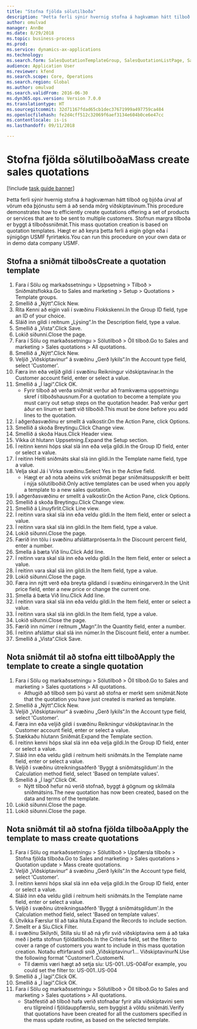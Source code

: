 ```yaml
--- 
title: "Stofna fjölda sölutilboða"
description: "Þetta ferli sýnir hvernig stofna á hagkvæman hátt tilboð og bjóða úrval af vörum eða þjónustu sem á að senda mörg viðskiptavinum."
author: omulvad
manager: AnnBe
ms.date: 8/29/2018
ms.topic: business-process
ms.prod: 
ms.service: dynamics-ax-applications
ms.technology: 
ms.search.form: SalesQuotationTemplateGroup, SalesQuotationListPage, SalesCreateQuotation, SalesQuotationTable, SysQueryForm
audience: Application User
ms.reviewer: kfend
ms.search.scope: Core, Operations
ms.search.region: Global
ms.author: omulvad
ms.search.validFrom: 2016-06-30
ms.dyn365.ops.version: Version 7.0.0
ms.translationtype: HT
ms.sourcegitcommit: 32d71167fdad65cb1dec37671999a497759ca484
ms.openlocfilehash: fe2d4cff512c32069f6aef3134e604b0ce6e47cc
ms.contentlocale: is-is
ms.lasthandoff: 09/11/2018

---
```

# <a name="mass-create-sales-quotations"></a><span data-ttu-id="9b81f-103">Stofna fjölda sölutilboða</span><span class="sxs-lookup"><span data-stu-id="9b81f-103">Mass create sales quotations</span></span>

[!include [task guide banner](../../includes/task-guide-banner.md)]

<span data-ttu-id="9b81f-104">Þetta ferli sýnir hvernig stofna á hagkvæman hátt tilboð og bjóða úrval af vörum eða þjónustu sem á að senda mörg viðskiptavinum.</span><span class="sxs-lookup"><span data-stu-id="9b81f-104">This procedure demonstrates how to efficiently create quotations offering a set of products or services that are to be sent to multiple customers.</span></span> <span data-ttu-id="9b81f-105">Stofnun margra tilboða er byggt á tilboðssniðmát.</span><span class="sxs-lookup"><span data-stu-id="9b81f-105">This mass quotation creation is based on quotation templates.</span></span> <span data-ttu-id="9b81f-106">Hægt er að keyra þetta ferli á eigin gögn eða í sýnigögn USMF fyrirtækis.</span><span class="sxs-lookup"><span data-stu-id="9b81f-106">You can run this procedure on your own data or in demo data company USMF.</span></span>


## <a name="create-a-quotation-template"></a><span data-ttu-id="9b81f-107">Stofna a sniðmát tilboðs</span><span class="sxs-lookup"><span data-stu-id="9b81f-107">Create a quotation template</span></span>
1. <span data-ttu-id="9b81f-108">Fara í Sölu og markaðssetningu > Uppsetning > Tilboð > Sniðmátsflokka.</span><span class="sxs-lookup"><span data-stu-id="9b81f-108">Go to Sales and marketing > Setup > Quotations > Template groups.</span></span>
2. <span data-ttu-id="9b81f-109">Smellið á „Nýtt“.</span><span class="sxs-lookup"><span data-stu-id="9b81f-109">Click New.</span></span>
3. <span data-ttu-id="9b81f-110">Rita Kenni að eigin vali í svæðinu Flokkskenni.</span><span class="sxs-lookup"><span data-stu-id="9b81f-110">In the Group ID field, type an ID of your choice.</span></span>
4. <span data-ttu-id="9b81f-111">Sláið inn gildi í reitnum „Lýsing“.</span><span class="sxs-lookup"><span data-stu-id="9b81f-111">In the Description field, type a value.</span></span>
5. <span data-ttu-id="9b81f-112">Smellið á „Vista“.</span><span class="sxs-lookup"><span data-stu-id="9b81f-112">Click Save.</span></span>
6. <span data-ttu-id="9b81f-113">Lokið síðunni.</span><span class="sxs-lookup"><span data-stu-id="9b81f-113">Close the page.</span></span>
7. <span data-ttu-id="9b81f-114">Fara í Sölu og markaðssetningu > Sölutilboð > Öll tilboð.</span><span class="sxs-lookup"><span data-stu-id="9b81f-114">Go to Sales and marketing > Sales quotations > All quotations.</span></span>
8. <span data-ttu-id="9b81f-115">Smellið á „Nýtt“.</span><span class="sxs-lookup"><span data-stu-id="9b81f-115">Click New.</span></span>
9. <span data-ttu-id="9b81f-116">Veljið „Viðskiptavinur“ á svæðinu „Gerð lykils“.</span><span class="sxs-lookup"><span data-stu-id="9b81f-116">In the Account type field, select 'Customer'.</span></span>
10. <span data-ttu-id="9b81f-117">Færa inn eða veljið gildi í svæðinu Reikningur viðskiptavinar.</span><span class="sxs-lookup"><span data-stu-id="9b81f-117">In the Customer account field, enter or select a value.</span></span>
11. <span data-ttu-id="9b81f-118">Smellið á „Í lagi“.</span><span class="sxs-lookup"><span data-stu-id="9b81f-118">Click OK.</span></span>
    * <span data-ttu-id="9b81f-119">Fyrir tilboð að verða sniðmát verður að framkvæma uppsetningu skref í tilboðshausnum.</span><span class="sxs-lookup"><span data-stu-id="9b81f-119">For a quotation to become a template you must carry out  setup steps on the quotation header.</span></span> <span data-ttu-id="9b81f-120">Það verður gert áður en línum er bætt við tilboðið.</span><span class="sxs-lookup"><span data-stu-id="9b81f-120">This must be done before you add lines to the quotation.</span></span>   
12. <span data-ttu-id="9b81f-121">Í aðgerðasvæðinu er smellt á valkostir.</span><span class="sxs-lookup"><span data-stu-id="9b81f-121">On the Action Pane, click Options.</span></span>
13. <span data-ttu-id="9b81f-122">Smellið á skoða Breytingu.</span><span class="sxs-lookup"><span data-stu-id="9b81f-122">Click Change view.</span></span>
14. <span data-ttu-id="9b81f-123">Smellið á skoða Haus.</span><span class="sxs-lookup"><span data-stu-id="9b81f-123">Click Header view.</span></span>
15. <span data-ttu-id="9b81f-124">Víkka út hlutann Uppsetning.</span><span class="sxs-lookup"><span data-stu-id="9b81f-124">Expand the Setup section.</span></span>
16. <span data-ttu-id="9b81f-125">Í reitinn kenni hóps skal slá inn eða velja gildi.</span><span class="sxs-lookup"><span data-stu-id="9b81f-125">In the Group ID field, enter or select a value.</span></span>
17. <span data-ttu-id="9b81f-126">Í reitinn Heiti sniðmáts skal slá inn gildi.</span><span class="sxs-lookup"><span data-stu-id="9b81f-126">In the Template name field, type a value.</span></span>
18. <span data-ttu-id="9b81f-127">Velja skal Já í Virka svæðinu.</span><span class="sxs-lookup"><span data-stu-id="9b81f-127">Select Yes in the Active field.</span></span>
    * <span data-ttu-id="9b81f-128">Hægt er að nota aðeins virk sniðmát þegar sniðmátsuppskrift er beitt í nýja sölutilboðið.</span><span class="sxs-lookup"><span data-stu-id="9b81f-128">Only active templates can be used when you apply a template to a new sales quotation.</span></span>  
19. <span data-ttu-id="9b81f-129">Í aðgerðasvæðinu er smellt á valkostir.</span><span class="sxs-lookup"><span data-stu-id="9b81f-129">On the Action Pane, click Options.</span></span>
20. <span data-ttu-id="9b81f-130">Smellið á skoða Breytingu.</span><span class="sxs-lookup"><span data-stu-id="9b81f-130">Click Change view.</span></span>
21. <span data-ttu-id="9b81f-131">Smellið á Línuyfirlit.</span><span class="sxs-lookup"><span data-stu-id="9b81f-131">Click Line view.</span></span>
22. <span data-ttu-id="9b81f-132">Í reitinn vara skal slá inn eða veldu gildi.</span><span class="sxs-lookup"><span data-stu-id="9b81f-132">In the Item field, enter or select a value.</span></span>
23. <span data-ttu-id="9b81f-133">Í reitinn vara skal slá inn gildi.</span><span class="sxs-lookup"><span data-stu-id="9b81f-133">In the Item field, type a value.</span></span>
24. <span data-ttu-id="9b81f-134">Lokið síðunni.</span><span class="sxs-lookup"><span data-stu-id="9b81f-134">Close the page.</span></span>
25. <span data-ttu-id="9b81f-135">Færið inn tölu í svæðinu afsláttarprósenta.</span><span class="sxs-lookup"><span data-stu-id="9b81f-135">In the Discount percent field, enter a number.</span></span>
26. <span data-ttu-id="9b81f-136">Smella á bæta Við línu.</span><span class="sxs-lookup"><span data-stu-id="9b81f-136">Click Add line.</span></span>
27. <span data-ttu-id="9b81f-137">Í reitinn vara skal slá inn eða veldu gildi.</span><span class="sxs-lookup"><span data-stu-id="9b81f-137">In the Item field, enter or select a value.</span></span>
28. <span data-ttu-id="9b81f-138">Í reitinn vara skal slá inn gildi.</span><span class="sxs-lookup"><span data-stu-id="9b81f-138">In the Item field, type a value.</span></span>
29. <span data-ttu-id="9b81f-139">Lokið síðunni.</span><span class="sxs-lookup"><span data-stu-id="9b81f-139">Close the page.</span></span>
30. <span data-ttu-id="9b81f-140">Færa inn nýtt verð eða breyta gildandi í svæðinu einingarverð.</span><span class="sxs-lookup"><span data-stu-id="9b81f-140">In the Unit price field, enter a new price or change the current one.</span></span>
31. <span data-ttu-id="9b81f-141">Smella á bæta Við línu.</span><span class="sxs-lookup"><span data-stu-id="9b81f-141">Click Add line.</span></span>
32. <span data-ttu-id="9b81f-142">Í reitinn vara skal slá inn eða veldu gildi.</span><span class="sxs-lookup"><span data-stu-id="9b81f-142">In the Item field, enter or select a value.</span></span>
33. <span data-ttu-id="9b81f-143">Í reitinn vara skal slá inn gildi.</span><span class="sxs-lookup"><span data-stu-id="9b81f-143">In the Item field, type a value.</span></span>
34. <span data-ttu-id="9b81f-144">Lokið síðunni.</span><span class="sxs-lookup"><span data-stu-id="9b81f-144">Close the page.</span></span>
35. <span data-ttu-id="9b81f-145">Færið inn númer í reitnum „Magn“.</span><span class="sxs-lookup"><span data-stu-id="9b81f-145">In the Quantity field, enter a number.</span></span>
36. <span data-ttu-id="9b81f-146">Í reitinn afsláttur skal slá inn númer.</span><span class="sxs-lookup"><span data-stu-id="9b81f-146">In the Discount field, enter a number.</span></span>
37. <span data-ttu-id="9b81f-147">Smellið á „Vista“.</span><span class="sxs-lookup"><span data-stu-id="9b81f-147">Click Save.</span></span>

## <a name="apply-the-template-to-create-a-single-quotation"></a><span data-ttu-id="9b81f-148">Nota sniðmát til að stofna eitt tilboð</span><span class="sxs-lookup"><span data-stu-id="9b81f-148">Apply the template to create a single quotation</span></span>
1. <span data-ttu-id="9b81f-149">Fara í Sölu og markaðssetningu > Sölutilboð > Öll tilboð.</span><span class="sxs-lookup"><span data-stu-id="9b81f-149">Go to Sales and marketing > Sales quotations > All quotations.</span></span>
    * <span data-ttu-id="9b81f-150">Athugið að tilboð sem þú varst að stofna er merkt sem sniðmát.</span><span class="sxs-lookup"><span data-stu-id="9b81f-150">Note that the quotation you have just created is marked as template.</span></span>  
2. <span data-ttu-id="9b81f-151">Smellið á „Nýtt“.</span><span class="sxs-lookup"><span data-stu-id="9b81f-151">Click New.</span></span>
3. <span data-ttu-id="9b81f-152">Veljið „Viðskiptavinur“ á svæðinu „Gerð lykils“.</span><span class="sxs-lookup"><span data-stu-id="9b81f-152">In the Account type field, select 'Customer'.</span></span>
4. <span data-ttu-id="9b81f-153">Færa inn eða veljið gildi í svæðinu Reikningur viðskiptavinar.</span><span class="sxs-lookup"><span data-stu-id="9b81f-153">In the Customer account field, enter or select a value.</span></span>
5. <span data-ttu-id="9b81f-154">Stækkaðu hlutann Sniðmát.</span><span class="sxs-lookup"><span data-stu-id="9b81f-154">Expand the Template section.</span></span>
6. <span data-ttu-id="9b81f-155">Í reitinn kenni hóps skal slá inn eða velja gildi.</span><span class="sxs-lookup"><span data-stu-id="9b81f-155">In the Group ID field, enter or select a value.</span></span>
7. <span data-ttu-id="9b81f-156">Sláið inn eða veldu gildi í reitnum heiti sniðmáts.</span><span class="sxs-lookup"><span data-stu-id="9b81f-156">In the Template name field, enter or select a value.</span></span>
8. <span data-ttu-id="9b81f-157">Veljið í svæðinu útreikningsaðferð 'Byggt á sniðmátsgildum'.</span><span class="sxs-lookup"><span data-stu-id="9b81f-157">In the Calculation method field, select 'Based on template values'.</span></span>
9. <span data-ttu-id="9b81f-158">Smellið á „Í lagi“.</span><span class="sxs-lookup"><span data-stu-id="9b81f-158">Click OK.</span></span>
    * <span data-ttu-id="9b81f-159">Nýtt tilboð hefur nú verið stofnað, byggt á gögnum og skilmála sniðmátsins.</span><span class="sxs-lookup"><span data-stu-id="9b81f-159">The new quotation has now been created, based on the data and terms of the template.</span></span>  
10. <span data-ttu-id="9b81f-160">Lokið síðunni.</span><span class="sxs-lookup"><span data-stu-id="9b81f-160">Close the page.</span></span>
11. <span data-ttu-id="9b81f-161">Lokið síðunni.</span><span class="sxs-lookup"><span data-stu-id="9b81f-161">Close the page.</span></span>

## <a name="apply-the-template-to-mass-create-quotations"></a><span data-ttu-id="9b81f-162">Nota sniðmát til að stofna fjölda tilboða</span><span class="sxs-lookup"><span data-stu-id="9b81f-162">Apply the template to mass create quotations</span></span>
1. <span data-ttu-id="9b81f-163">Fara í Sölu og markaðssetningu > Sölutilboð > Uppfærsla tilboðs > Stofna fjölda tilboða.</span><span class="sxs-lookup"><span data-stu-id="9b81f-163">Go to Sales and marketing > Sales quotations > Quotation update > Mass create quotations.</span></span>
2. <span data-ttu-id="9b81f-164">Veljið „Viðskiptavinur“ á svæðinu „Gerð lykils“.</span><span class="sxs-lookup"><span data-stu-id="9b81f-164">In the Account type field, select 'Customer'.</span></span>
3. <span data-ttu-id="9b81f-165">Í reitinn kenni hóps skal slá inn eða velja gildi.</span><span class="sxs-lookup"><span data-stu-id="9b81f-165">In the Group ID field, enter or select a value.</span></span>
4. <span data-ttu-id="9b81f-166">Sláið inn eða veldu gildi í reitnum heiti sniðmáts.</span><span class="sxs-lookup"><span data-stu-id="9b81f-166">In the Template name field, enter or select a value.</span></span>
5. <span data-ttu-id="9b81f-167">Veljið í svæðinu útreikningsaðferð 'Byggt á sniðmátsgildum'.</span><span class="sxs-lookup"><span data-stu-id="9b81f-167">In the Calculation method field, select 'Based on template values'.</span></span>
6. <span data-ttu-id="9b81f-168">Útvíkka Færslur til að taka hluta.</span><span class="sxs-lookup"><span data-stu-id="9b81f-168">Expand the Records to include section.</span></span>
7. <span data-ttu-id="9b81f-169">Smellt er á Síu.</span><span class="sxs-lookup"><span data-stu-id="9b81f-169">Click Filter.</span></span>
8. <span data-ttu-id="9b81f-170">í svæðinu Skilyrði, Stilla síu til að ná yfir svið viðskiptavina sem á að taka með í þetta stofnun fjöldatilboðs.</span><span class="sxs-lookup"><span data-stu-id="9b81f-170">In the Criteria field, set the filter to cover a range of customers you want to include in this mass quotation creation.</span></span> <span data-ttu-id="9b81f-171">Notaðu eftirfarandi snið „Viðskiptavinur1... ViðskiptavinurN.</span><span class="sxs-lookup"><span data-stu-id="9b81f-171">Use the following format "Customer1..CustomerN.</span></span>
    * <span data-ttu-id="9b81f-172">Til dæmis væri hægt að setja síu: US-001..US-004</span><span class="sxs-lookup"><span data-stu-id="9b81f-172">For example, you could set the filter to: US-001..US-004</span></span>  
9. <span data-ttu-id="9b81f-173">Smellið á „Í lagi“.</span><span class="sxs-lookup"><span data-stu-id="9b81f-173">Click OK.</span></span>
10. <span data-ttu-id="9b81f-174">Smellið á „Í lagi“.</span><span class="sxs-lookup"><span data-stu-id="9b81f-174">Click OK.</span></span>
11. <span data-ttu-id="9b81f-175">Fara í Sölu og markaðssetningu > Sölutilboð > Öll tilboð.</span><span class="sxs-lookup"><span data-stu-id="9b81f-175">Go to Sales and marketing > Sales quotations > All quotations.</span></span>
    * <span data-ttu-id="9b81f-176">Staðfestið að tilboð hafa verið stofnaðar fyrir alla viðskiptavini sem eru tilgreind í fjöldauppfærslu, sem byggist á völdu sniðmáti.</span><span class="sxs-lookup"><span data-stu-id="9b81f-176">Verify that quotations have been created for all the customers specified in the mass update routine, as based on the selected template.</span></span>  


